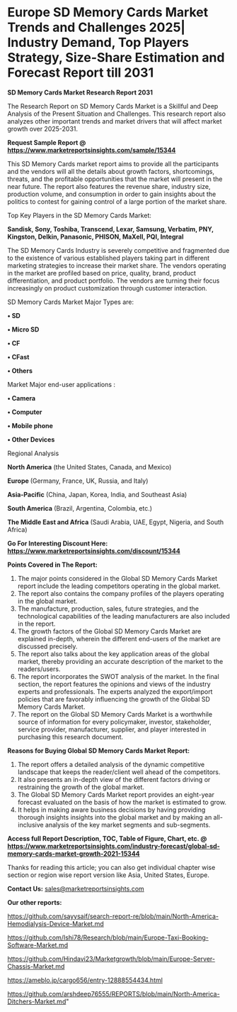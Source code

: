  # Europe SD Memory Cards Market Trends and Challenges 2025| Industry Demand, Top Players Strategy, Size-Share Estimation and Forecast Report till 2031

<strong>SD Memory Cards Market Research Report 2031</strong>

The Research Report on SD Memory Cards Market is a Skillful and Deep Analysis of the Present Situation and Challenges. This research report also analyzes other important trends and market drivers that will affect market growth over 2025-2031.

<strong>Request Sample Report @ <a href=https://www.marketreportsinsights.com/sample/15344>https://www.marketreportsinsights.com/sample/15344</a></strong>

This SD Memory Cards market report aims to provide all the participants and the vendors will all the details about growth factors, shortcomings, threats, and the profitable opportunities that the market will present in the near future. The report also features the revenue share, industry size, production volume, and consumption in order to gain insights about the politics to contest for gaining control of a large portion of the market share.

Top Key Players in the SD Memory Cards Market:

<strong>Sandisk, Sony, Toshiba, Transcend, Lexar, Samsung, Verbatim, PNY, Kingston, Delkin, Panasonic, PHISON, MaXell, PQI, Integral</strong>

The SD Memory Cards Industry is severely competitive and fragmented due to the existence of various established players taking part in different marketing strategies to increase their market share. The vendors operating in the market are profiled based on price, quality, brand, product differentiation, and product portfolio. The vendors are turning their focus increasingly on product customization through customer interaction.

SD Memory Cards Market Major Types are:

<strong>• SD

• Micro SD

• CF

• CFast

• Others</strong>

Market Major end-user applications :

<strong>• Camera

• Computer

• Mobile phone

• Other Devices</strong>

Regional Analysis

</u><strong><b>North America</b></strong> (the United States, Canada, and Mexico)

<strong><b>Europe </b></strong>(Germany, France, UK, Russia, and Italy)

<strong><b>Asia-Pacific</b></strong> (China, Japan, Korea, India, and Southeast Asia)

<strong><b>South America</b></strong> (Brazil, Argentina, Colombia, etc.)

<strong><b>The Middle East and Africa</b></strong> (Saudi Arabia, UAE, Egypt, Nigeria, and South Africa)

<strong>Go For Interesting Discount Here: <a href=https://www.marketreportsinsights.com/discount/15344>https://www.marketreportsinsights.com/discount/15344</a></strong>

<strong>Points Covered in The Report:</strong>
<ol>
  <li>The major points considered in the Global SD Memory Cards Market report include the leading competitors operating in the global market.</li>
  <li>The report also contains the company profiles of the players operating in the global market.</li>
  <li>The manufacture, production, sales, future strategies, and the technological capabilities of the leading manufacturers are also included in the report.</li>
  <li>The growth factors of the Global SD Memory Cards Market are explained in-depth, wherein the different end-users of the market are discussed precisely.</li>
  <li>The report also talks about the key application areas of the global market, thereby providing an accurate description of the market to the readers/users.</li>
  <li>The report incorporates the SWOT analysis of the market. In the final section, the report features the opinions and views of the industry experts and professionals. The experts analyzed the export/import policies that are favorably influencing the growth of the Global SD Memory Cards Market.</li>
  <li>The report on the Global SD Memory Cards Market is a worthwhile source of information for every policymaker, investor, stakeholder, service provider, manufacturer, supplier, and player interested in purchasing this research document.</li>
</ol>
<strong>Reasons for Buying Global SD Memory Cards Market Report:</strong>

<ol>
  <li>The report offers a detailed analysis of the dynamic competitive landscape that keeps the reader/client well ahead of the competitors.</li>
  <li>It also presents an in-depth view of the different factors driving or restraining the growth of the global market.</li>
  <li>The Global SD Memory Cards Market report provides an eight-year forecast evaluated on the basis of how the market is estimated to grow.</li>
  <li>It helps in making aware business decisions by having providing thorough insights insights into the global market and by making an all-inclusive analysis of the key market segments and sub-segments.</li>
</ol>
<strong>Access full Report Description, TOC, Table of Figure, Chart, etc. @ <a href=https://www.marketreportsinsights.com/industry-forecast/global-sd-memory-cards-market-growth-2021-15344>https://www.marketreportsinsights.com/industry-forecast/global-sd-memory-cards-market-growth-2021-15344</a></strong>


Thanks for reading this article; you can also get individual chapter wise section or region wise report version like Asia, United States, Europe.

<strong>Contact Us:</strong>
sales@marketreportsinsights.com

<strong>Our other reports:</strong>

<a href=https://github.com/sayysaif/search-report-re/blob/main/North-America-Hemodialysis-Device-Market.md>https://github.com/sayysaif/search-report-re/blob/main/North-America-Hemodialysis-Device-Market.md</a>

<a href=https://github.com/Ishi78/Research/blob/main/Europe-Taxi-Booking-Software-Market.md>https://github.com/Ishi78/Research/blob/main/Europe-Taxi-Booking-Software-Market.md</a>

<a href=https://github.com/Hindavi23/Marketgrowth/blob/main/Europe-Server-Chassis-Market.md>https://github.com/Hindavi23/Marketgrowth/blob/main/Europe-Server-Chassis-Market.md</a>

<a href=https://ameblo.jp/cargo656/entry-12888554434.html>https://ameblo.jp/cargo656/entry-12888554434.html</a>

<a href=https://github.com/arshdeep76555/REPORTS/blob/main/North-America-Ditchers-Market.md>https://github.com/arshdeep76555/REPORTS/blob/main/North-America-Ditchers-Market.md</a>"
